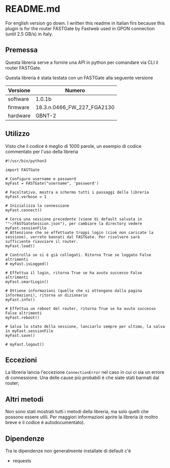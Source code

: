 # README.md
For english version go down. I written this readme in italian firs because this plugin is for the router FASTGate by Fastweb used in GPON connection (until 2.5 GB/s) in Italy.

## Premessa
Questa libreria serve a fornire una API in python per comandare via CLI il router FASTGate.

Questa libreria è stata testata con un FASTGate alla seguente versione

| Versione |           Numero           |
|----------|----------------------------|
| software | 1.0.1b                     |
| firmware | 18.3.n.0466_FW_227_FGA2130 |
| hardware | GBNT-2                     |

## Utilizzo
Visto che il codice è meglio di 1000 parole, un esempio di codice commentato per l'uso della libreria

    #!/usr/bin/python3

    import FASTGate

    # Configuro username e password
    myFast = FASTGate("username", 'password')

    # Facoltativo, mostra a schermo tutti i passaggi della libreria
    myFast.verbose = 1

    # Inizializza la connessione
    myFast.connect()

    # Cerca una sessione precedente (viene di default salvata in ""~/FASTGateSession.json"), per cambiare la directory vedere myFast.sessionFile
    # Attenzione che se effettuate troppi login (cioè non caricate la sessione), verrete bannati dal FASTGate. Per risolvere sarà sufficiente riavviare il router.
    myFast.load()

    # Controlla se si è già collegati. Ritorna True se loggato False altrimenti
    # myFast.isLogged()

    # Effettua il login, ritorna True se ha avuto successo False altrimenti
    myFast.smartLogin()

    # Ottiene informazioni (quelle che si ottengono dalla pagina informazioni), ritorna un dizionario
    myFast.info()

    # Effettua un reboot del router, ritorna True se ha avuto successo False altrimenti
    myFast.reboot()

    # Salva lo stato della sessione, lanciarlo sempre per ultimo, la salva in myFast.sessionFile
    myFast.save()

    # myFast.logout()

## Eccezioni
La libreria lancia l'eccezione `ConnectionError` nel caso in cui ci sia un errore di connessione. Una delle cause più probabili è che siate stati bannati dal router;

## Altri metodi
Non sono stati mostrati tutti i metodi della libreria, ma solo quelli che possono essere utili. Per maggiori informazioni aprire la libreria (è moltro breve e il codice è autodocumentato).

## Dipendenze
Tra le dipendenze non generalmente installate di default c'è
* requests
